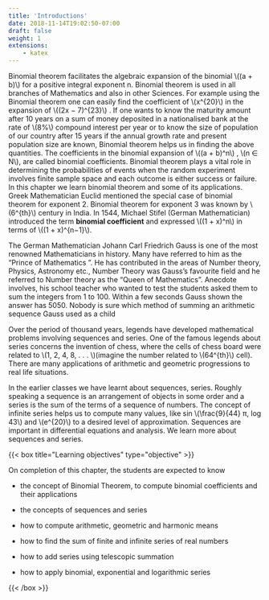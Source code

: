 ```yaml
---
title: 'Introductions'
date: 2018-11-14T19:02:50-07:00
draft: false
weight: 1
extensions:
    - katex
---
```



Binomial theorem facilitates the algebraic expansion of the binomial \\((a + b)\\) for a positive integral
exponent n. Binomial theorem is used in all branches of Mathematics and also in other Sciences. For
example using the Binomial theorem one can easily find the coefficient of \\(x^{20}\\) in the expansion of
\\((2x − 7)^{23}\\) . If one wants to know the maturity amount after 10 years on a sum of money deposited in
a nationalised bank at the rate of \\(8%\\) compound interest per year or to know the size of population of
our country after 15 years if the annual growth rate and present population size are known, Binomial
theorem helps us in finding the above quantities. The coefficients in the binomial expansion of \\((a +
b)^n\\) , \\(n ∈ N\\), are called binomial coefficients. Binomial theorem plays a vital role in determining the
probabilities of events when the random experiment involves finite sample space and each outcome
is either success or failure. In this chapter we learn binomial theorem and some of its applications.
Greek Mathematician Euclid mentioned the special case of binomial theorem for exponent 2.
Binomial theorem for exponent 3 was known by \\(6^{th}\\) century in India. In 1544, Michael Stifel
(German Mathematician) introduced the term **binomial coefficient** and expressed \\((1 + x)^n\\) in terms
of \\((1 + x)^{n−1}\\).

The German Mathematician Johann Carl Friedrich Gauss is one of the
most renowned Mathematicians in history. Many have referred to him as
the “Prince of Mathematics ”. He has contributed in the areas of Number
theory, Physics, Astronomy etc., Number Theory was Gauss’s favourite field
and he referred to Number theory as the “Queen of Mathematics”. Anecdote
involves, his school teacher who wanted to test the students asked them to
sum the integers from 1 to 100. Within a few seconds Gauss shown the
answer has 5050. Nobody is sure which method of summing an arithmetic
sequence Gauss used as a child 

 

Over the period of thousand years, legends have developed mathematical problems involving
sequences and series. One of the famous legends about series concerns the invention of chess, where
the cells of chess board were related to \\(1, 2, 4, 8, . . . \\)(imagine the number related to \\(64^{th}\\) cell). There
are many applications of arithmetic and geometric progressions to real life situations.


In the earlier classes we have learnt about sequences, series. Roughly speaking a sequence is an
arrangement of objects in some order and a series is the sum of the terms of a sequence of numbers.
The concept of infinite series helps us to compute many values, like sin \\(\frac{9}{44}
π, log 43\\) and \\(e^{20}\\) to a desired
level of approximation. Sequences are important in differential equations and analysis. We learn more
about sequences and series.

{{< box title="Learning objectives" type="objective" >}}

On completion of this chapter, the students are expected to know


- the concept of Binomial Theorem, to compute binomial coefficients and their applications

- the concepts of sequences and series

- how to compute arithmetic, geometric and harmonic means

- how to find the sum of finite and infinite series of real numbers

- how to add series using telescopic summation

- how to apply binomial, exponential and logarithmic series

{{< /box >}}
